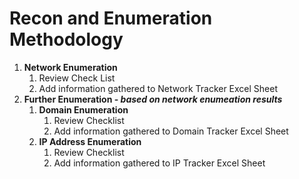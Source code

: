 # Recon and Enumeration Methodology

1. **Network Enumeration**
   1. Review Check List 
   2. Add information gathered to Network Tracker Excel Sheet
2. **Further Enumeration - *based on network enumeation results***
   1. **Domain Enumeration**
      1. Review Checklist
      2. Add information gathered to Domain Tracker Excel Sheet
   2. **IP Address Enumeration**
      1. Review Checklist
      2. Add information gathered to IP Tracker Excel Sheet

